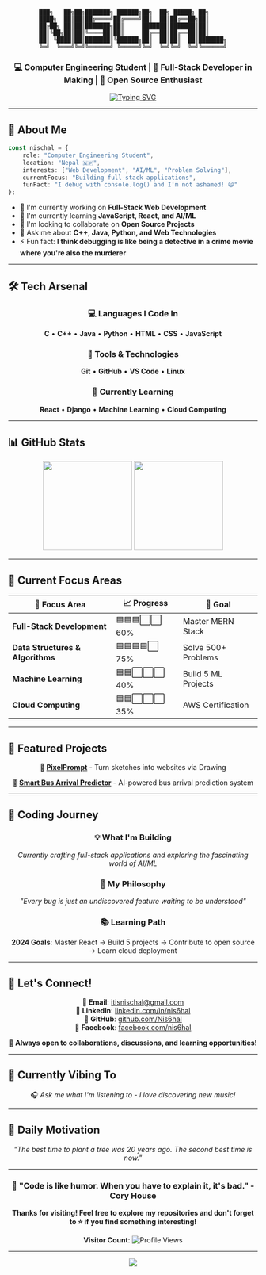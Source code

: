 <div align="center">

```
███╗   ██╗██╗███████╗ ██████╗██╗  ██╗ █████╗ ██╗     
████╗  ██║██║██╔════╝██╔════╝██║  ██║██╔══██╗██║     
██╔██╗ ██║██║███████╗██║     ███████║███████║██║     
██║╚██╗██║██║╚════██║██║     ██╔══██║██╔══██║██║     
██║ ╚████║██║███████║╚██████╗██║  ██║██║  ██║███████╗
╚═╝  ╚═══╝╚═╝╚══════╝ ╚═════╝╚═╝  ╚═╝╚═╝  ╚═╝╚══════╝
```

### 💻 Computer Engineering Student | 🚀 Full-Stack Developer in Making | 🌟 Open Source Enthusiast

[![Typing SVG](https://readme-typing-svg.herokuapp.com?font=Fira+Code&size=20&duration=3000&pause=1000&color=58A6FF&center=true&vCenter=true&width=800&lines=Welcome+to+my+digital+playground!+%F0%9F%8E%AE;Building+the+future%2C+one+line+at+a+time+%F0%9F%92%BB;Always+learning%2C+always+growing+%F0%9F%8C%B1;Let's+create+something+amazing+together!+%E2%9C%A8)](https://git.io/typing-svg)

</div>

---

## 🚀 About Me

```typescript
const nischal = {
    role: "Computer Engineering Student",
    location: "Nepal 🇳🇵",
    interests: ["Web Development", "AI/ML", "Problem Solving"],
    currentFocus: "Building full-stack applications",
    funFact: "I debug with console.log() and I'm not ashamed! 😄"
};
```

- 🔭 I'm currently working on **Full-Stack Web Development**
- 🌱 I'm currently learning **JavaScript, React, and AI/ML**
- 👯 I'm looking to collaborate on **Open Source Projects**
- 💬 Ask me about **C++, Java, Python, and Web Technologies**
- ⚡ Fun fact: **I think debugging is like being a detective in a crime movie where you're also the murderer**

---

## 🛠️ Tech Arsenal

<div align="center">

### 💻 Languages I Code In
**C** • **C++** • **Java** • **Python** • **HTML** • **CSS** • **JavaScript**

### 🔧 Tools & Technologies
**Git** • **GitHub** • **VS Code** • **Linux**

### 🌱 Currently Learning
**React** • **Django** • **Machine Learning** • **Cloud Computing**

</div>

---

## 📊 GitHub Stats

<div align="center">
  <img height="180em" src="https://github-readme-stats.vercel.app/api?username=Nis6hal&show_icons=true&theme=tokyonight&include_all_commits=true&count_private=true"/>
  <img height="180em" src="https://github-readme-stats.vercel.app/api/top-langs/?username=Nis6hal&layout=compact&langs_count=8&theme=tokyonight"/>
</div>

---

## 🎯 Current Focus Areas

<div align="center">

| 🌟 Focus Area | 📈 Progress | 🎯 Goal |
|---------------|-------------|---------|
| **Full-Stack Development** | 🟦🟦🟦⬜⬜ 60% | Master MERN Stack |
| **Data Structures & Algorithms** | 🟦🟦🟦🟦⬜ 75% | Solve 500+ Problems |
| **Machine Learning** | 🟦🟦⬜⬜⬜ 40% | Build 5 ML Projects |
| **Cloud Computing** | 🟦🟦⬜⬜⬜ 35% | AWS Certification |

</div>

---

## 💼 Featured Projects

<div align="center">

🎨 **[PixelPrompt](https://github.com/Nis6hal/PixelPrompt---Turn-sketches-into-websites-via-Drawing)** - Turn sketches into websites via Drawing

🚌 **[Smart Bus Arrival Predictor](https://github.com/Nis6hal/Smart-Bus-Arrival-Predictor)** - AI-powered bus arrival prediction system

</div>

---

## 🎯 Coding Journey

<div align="center">

### 💡 What I'm Building
*Currently crafting full-stack applications and exploring the fascinating world of AI/ML*

### 🌟 My Philosophy
*"Every bug is just an undiscovered feature waiting to be understood"*

### 📚 Learning Path
**2024 Goals**: Master React → Build 5 projects → Contribute to open source → Learn cloud deployment

</div>

---

## 🤝 Let's Connect!

<div align="center">

📧 **Email**: itisnischal@gmail.com  
💼 **LinkedIn**: [linkedin.com/in/nis6hal](https://www.linkedin.com/in/nis6hal/)  
🐙 **GitHub**: [github.com/Nis6hal](https://github.com/Nis6hal)  
📘 **Facebook**: [facebook.com/nis6hal](https://www.facebook.com/nis6hal/)

**💬 Always open to collaborations, discussions, and learning opportunities!**

</div>

---

## 🎵 Currently Vibing To

<div align="center">
  
🎧 *Ask me what I'm listening to - I love discovering new music!*

</div>

---

## 💭 Daily Motivation

<div align="center">

*"The best time to plant a tree was 20 years ago. The second best time is now."*

</div>

---

<div align="center">

### 🌟 "Code is like humor. When you have to explain it, it's bad." - Cory House

**Thanks for visiting! Feel free to explore my repositories and don't forget to ⭐ if you find something interesting!**

**Visitor Count**: ![Profile Views](https://komarev.com/ghpvc/?username=Nis6hal&color=brightgreen)

</div>

---

<div align="center">
  <img src="https://capsule-render.vercel.app/api?type=waving&color=gradient&height=100&section=footer"/>
</div>
